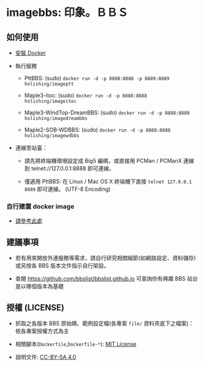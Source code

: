 # imagebbs: 印象。ＢＢＳ

## 如何使用

* [安裝 Docker](https://docs.docker.com)

* 執行服務

  - PttBBS: (sudo) `docker run -d -p 8888:8888 -p 8889:8889 holishing/imageptt`

  - Maple3-itoc: (sudo) `docker run -d -p 8888:8888 holishing/imageitoc`

  - Maple3-WindTop-DreamBBS: (sudo) `docker run -d -p 8888:8888 holishing/imagedreambbs`

  - Maple2-SOB-WDBBS: (sudo) `docker run -d -p 8888:8888 holishing/imagewdbbs`

* 連線至站臺：

  - 請先將終端機環境設定成 Big5 編碼，或直接用 PCMan / PCManX 連線到 telnet://127.0.0.1:8888 即可連線。

  - 僅適用 PttBBS: 在 Linux / Mac OS X 終端機下直接 `telnet 127.0.0.1 8889` 即可連線。 (UTF-8 Encoding)

### 自行建置 docker image

* [請參考此處](BUILD.md)

## 建議事項

* 若有用來開放外連服務等需求，請自行研究相關細節(如網路設定、資料儲存)或另按各 BBS 版本文件指示自行架設。

* 查閱 https://github.com/bbslist/bbslist.github.io 可查詢你有興趣 BBS 站台是以哪個版本為基礎

## 授權 (LICENSE)

* 抓取之各版本 BBS 原始碼、範例設定檔(各專案 `file/` 資料夾底下之檔案)：依各專案授權方式為主

* 相關腳本(`Dockerfile`,`Dockerfile-*`): [MIT License](LICENSE)

* 說明文件: [CC-BY-SA 4.0](https://creativecommons.org/licenses/by-sa/4.0/deed.zh_TW)


